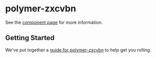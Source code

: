 polymer-zxcvbn
================

See the [component page](http://ghostbar.github.io/polymer-zxcvbn) for more information.

## Getting Started

We've put together a [guide for polymer-zxcvbn](http://www.polymer-project.org/docs/start/reusableelements.html) to help get you rolling.
